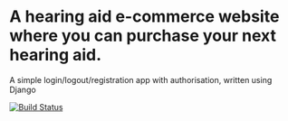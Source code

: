 # A hearing aid e-commerce website where you can purchase your next hearing aid.

A simple login/logout/registration app with authorisation, written using Django

[![Build Status](https://travis-ci.org/Bren08/Django-Login-Logout-Registration.svg?branch=master)](https://travis-ci.org/Bren08/Django-Login-Logout-Registration)